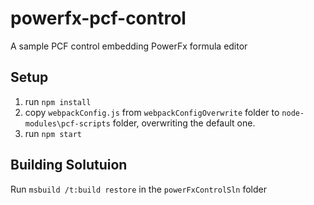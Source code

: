 # powerfx-pcf-control
A sample PCF control embedding PowerFx formula editor

## Setup
1. run `npm install`
2. copy `webpackConfig.js` from `webpackConfigOverwrite` folder to `node-modules\pcf-scripts` folder, overwriting the default one.
3. run `npm start`

## Building Solutuion 
Run `msbuild /t:build restore` in the `powerFxControlSln` folder 
